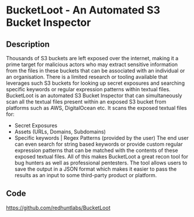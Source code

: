 # BucketLoot - An Automated S3 Bucket Inspector

## Description
Thousands of S3 buckets are left exposed over the internet, making it a prime target for malicious actors who may extract sensitive information from the files in these buckets that can be associated with an individual or an organisation. There is a limited research or tooling available that leverages such S3 buckets for looking up secret exposures and searching specific keywords or regular expression patterns within textual files.
BucketLoot is an automated S3 Bucket Inspector that can simultaneously scan all the textual files present within an exposed S3 bucket from platforms such as AWS, DigitalOcean etc. It scans the exposed textual files for:
- Secret Exposures
- Assets (URLs, Domains, Subdomains)
- Specific keywords | Regex Patterns (provided by the user)
The end user can even search for string based keywords or provide custom regular expression patterns that can be matched with the contents of these exposed textual files. All of this makes BucketLoot a great recon tool for bug hunters as well as professional pentesters.
The tool allows users to save the output in a JSON format which makes it easier to pass the results as an input to some third-party product or platform.

## Code
https://github.com/redhuntlabs/BucketLoot
